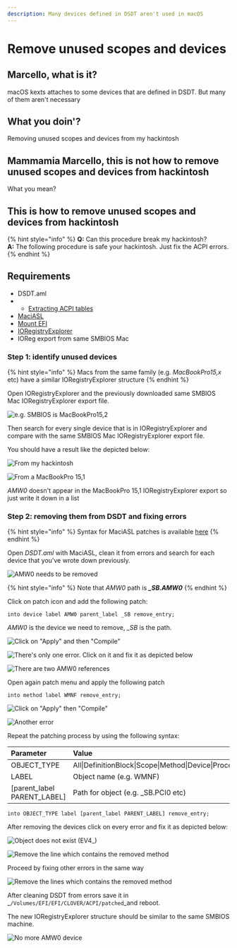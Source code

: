```yaml
---
description: Many devices defined in DSDT aren't used in macOS
---
```


# Remove unused scopes and devices

## Marcello, what is it?

macOS kexts attaches to some devices that are defined in DSDT. But many of them aren't necessary 

## What you doin'?

Removing unused scopes and devices from my hackintosh

## Mammamia Marcello, this is not how to remove unused scopes and devices from hackintosh

What you mean?

## This is how to remove unused scopes and devices from hackintosh

{% hint style="info" %}
**Q:** Can this procedure break my hackintosh?  
**A:** The following procedure is safe your hackintosh. Just fix the ACPI errors. 
{% endhint %}

## Requirements

* DSDT.aml
* *  [Extracting ACPI tables](../extracting-acpi-tables.md)
* [MaciASL](../../tools/useful-tools/maciasl.md)
* [Mount EFI](../../bootloaders/mount-efi.md)
* [IORegistryExplorer](../../tools/debugging/ioregistryexplorer.md)
* IOReg export from same SMBIOS Mac

### Step 1: identify unused devices

{% hint style="info" %}
 Macs from the same family \(e.g. _MacBookPro15,x_ etc\) have a similar IORegistryExplorer structure
{% endhint %}

Open IORegistryExplorer and the previously downloaded same SMBIOS Mac IORegistryExplorer export file.

![e.g. SMBIOS is MacBookPro15,2](../../.gitbook/assets/image%20%2817%29.png)

Then search for every single device that is in IORegistryExplorer and compare with the same SMBIOS Mac IORegistryExplorer export file.

You should have a result like the depicted below:

![From my hackintosh](../../.gitbook/assets/image%20%2874%29.png)

![From a MacBookPro 15,1  ](../../.gitbook/assets/image%20%2820%29.png)

_AMW0_ doesn't appear in the MacBookPro 15,1 IORegistryExplorer export so just write it down in a list

### Step 2: removing them from DSDT and fixing errors

{% hint style="info" %}
Syntax for MaciASL patches is available [here](https://sourceforge.net/p/maciasl/wiki/Patching%20Syntax%20Grammar/)
{% endhint %}

Open _DSDT.aml_ with MaciASL, clean it from errors and search for each device that you've wrote down previously. 

![AMW0 needs to be removed](../../.gitbook/assets/image%20%2897%29.png)

{% hint style="info" %}
Note that _AMW0_ path is _**\_SB.AMW0**_
{% endhint %}

Click on patch icon and add the following patch:

```text
into device label AMW0 parent_label _SB remove_entry;
```

_AMW0_  is the device we need to remove, _\_SB_ is the path.

![Click on &quot;Apply&quot; and then &quot;Compile&quot;](../../.gitbook/assets/image%20%2855%29.png)

![There&apos;s only one error. Click on it and fix it as depicted below](../../.gitbook/assets/image%20%2879%29.png)

![There are two AMW0 references](../../.gitbook/assets/image%20%2851%29.png)

Open again patch menu and apply the following patch

```text
into method label WMNF remove_entry;
```

![Click on &quot;Apply&quot; then &quot;Compile&quot;](../../.gitbook/assets/image%20%2880%29.png)

![Another error](../../.gitbook/assets/image%20%2840%29.png)

Repeat the patching process by using the following syntax:

| Parameter | Value |
| :--- | :--- |
| OBJECT\_TYPE | All\|DefinitionBlock\|Scope\|Method\|Device\|Processor\|ThermalZone |
| LABEL | Object name \(e.g. WMNF\) |
| \[parent\_label PARENT\_LABEL\] | Path for object \(e.g. \_SB.PCI0 etc\) |

```text
into OBJECT_TYPE label [parent_label PARENT_LABEL] remove_entry;
```

After removing the devices click on every error and fix it as depicted below:

![Object does not exist \(EV4\_\)](../../.gitbook/assets/image%20%2831%29.png)

![Remove the line which contains the removed method](../../.gitbook/assets/image%20%285%29.png)

Proceed by fixing other errors in the same way

![Remove the lines which contains the removed method](../../.gitbook/assets/image%20%2868%29.png)

After cleaning DSDT from errors save it in _`/Volumes/EFI/EFI/CLOVER/ACPI/patched`_and reboot.

The new IORegistryExplorer structure should be similar to the same SMBIOS machine.

 

![No more AMW0 device](../../.gitbook/assets/image%20%288%29.png)







### 

